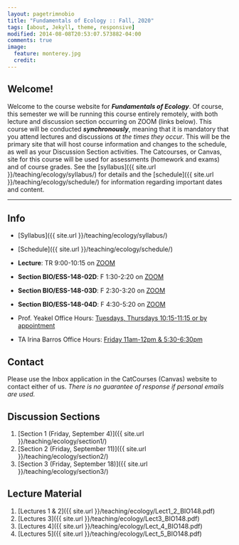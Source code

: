 ```yaml
---
layout: pagetrimnobio
title: "Fundamentals of Ecology :: Fall, 2020"
tags: [about, Jekyll, theme, responsive]
modified: 2014-08-08T20:53:07.573882-04:00
comments: true
image:
  feature: monterey.jpg
  credit:
---
```


## Welcome!
Welcome to the course website for ***Fundamentals of Ecology***. Of course, this semester we will be running this course entirely remotely, with both lecture and discussion section occurring on ZOOM (links below). This course will be conducted ***synchronously***, meaning that it is mandatory that you attend lectures and discussions *at the times they occur*. This will be the primary site that will host course information and changes to the schedule, as well as your Discussion Section activities. The Catcourses, or Canvas, site for this course will be used for assessments (homework and exams) and of course grades. See the [syllabus]({{ site.url }}/teaching/ecology/syllabus/) for details and the [schedule]({{ site.url }}/teaching/ecology/schedule/) for information regarding important dates and content.

---

## Info
*	[Syllabus]({{ site.url }}/teaching/ecology/syllabus/)  
* [Schedule]({{ site.url }}/teaching/ecology/schedule/)  

*	**Lecture**: TR 9:00-10:15 on [ZOOM](https://ucmerced.zoom.us/j/93141102627?pwd=ajgrVjYrZzJQcUhrV05kalJ1WFRVQT09)  
*	**Section BIO/ESS-148-02D**: F 1:30-2:20 on [ZOOM](https://ucmerced.zoom.us/j/96261126746?pwd=ZmxqZW1EdktNSGZhYXhkSmdONnZOZz09)  
*	**Section BIO/ESS-148-03D**: F 2:30-3:20 on [ZOOM](https://ucmerced.zoom.us/j/91856105994?pwd=OUVmaGtDMU8yKzZRVmRMNXhVS2R3Zz09)  
*	**Section BIO/ESS-148-04D**: F 4:30-5:20 on [ZOOM](https://ucmerced.zoom.us/j/92269177977?pwd=aDhMcUs4MS9YSnQ0TXMyVUlMTThOZz09)  


*	Prof. Yeakel Office Hours: [Tuesdays, Thursdays 10:15-11:15 or by appointment](https://ucmerced.zoom.us/j/93141102627?pwd=ajgrVjYrZzJQcUhrV05kalJ1WFRVQT09)  
*	TA Irina Barros Office Hours: [Friday 11am-12pm & 5:30-6:30pm]()  

## Contact
Please use the Inbox application in the CatCourses (Canvas) website to contact either of us. *There is no guarantee of response if personal emails are used.*

## Discussion Sections
1. [Section 1 (Friday, September 4)]({{ site.url }}/teaching/ecology/section1/)  
2. [Section 2 (Friday, September 11)]({{ site.url }}/teaching/ecology/section2/)  
3. [Section 3 (Friday, September 18)]({{ site.url }}/teaching/ecology/section3/)  

## Lecture Material
1. [Lectures 1 & 2]({{ site.url }}/teaching/ecology/Lect1_2_BIO148.pdf)  
2. [Lectures 3]({{ site.url }}/teaching/ecology/Lect3_BIO148.pdf)
2. [Lectures 4]({{ site.url }}/teaching/ecology/Lect_4_BIO148.pdf)
2. [Lectures 5]({{ site.url }}/teaching/ecology/Lect_5_BIO148.pdf)


<!---
<hr>

*Exam II*: Lecture notes; Book chapters 7, 8, and 10; Section readings

### Discussion section materials
* Week 2 Reading: [Excerpts from A Sand County Almanac](http://jdyeakel.github.io/teaching/ecology/papers/Leopold_Excerpts.pdf)
* Week 3 Reading: [The Naturalist by Barry Lopez](http://jdyeakel.github.io/teaching/ecology/papers/Lopez_TheNaturalist.pdf)
* Week 4: [Discussion Questions](http://jdyeakel.github.io/teaching/ecology/guide_09_13.pdf)
* Week 5: [Allometry](http://jdyeakel.github.io/teaching/ecology/papers/Allometry.pdf)
* Week 6: [Parasite Life History](http://jdyeakel.github.io/teaching/ecology/papers/Kochin_ParasiteEvolution.pdf)
* Week 7: [Optimal Foraging Theory](http://jdyeakel.github.io/teaching/ecology/papers/optimalforaging.pdf)
* Week 8: [Game Theory](http://jdyeakel.github.io/teaching/ecology/papers/EvolGameTheory.pdf)



<hr>

[Homework 2: due in section during the week of March 20. Print and turn in.](http://jdyeakel.github.io/teaching/ecology/Homework2.pdf)
<br>
[Homework 3: due the day of the final exam!](http://jdyeakel.github.io/teaching/ecology/Homework3.pdf )

<hr>

[Natural History Field Report Instructions](http://jdyeakel.github.io/teaching/ecology/NaturalHistoryFieldReport.pdf)

<hr>

### Lecture materials

### Discussion section materials


*	Week 1: The web of life. **Required reading:** Cain chap. 1 ([slides](http://jdyeakel.github.io/teaching/ecology/slides/Lect1_BIO148.pdf))
*	Week 2: Scales in ecology. [**Required reading**](http://jdyeakel.github.io/teaching/ecology/papers/01_Levin.pdf) ([slides](http://jdyeakel.github.io/teaching/ecology/slides/Lect2_BIO148.pdf))
*	Week 3: Biomes. **Required reading:** Cain chap. 3 ([slides](http://jdyeakel.github.io/teaching/ecology/slides/Lect3_BIO148.pdf))
*	Week 4: Energy & Evolution. **Required reading:** Cain chap.5,6 ([slides](http://jdyeakel.github.io/teaching/ecology/slides/Lect5_BIO148.pdf))
*	Week 5: Evolution cont.  **Required reading:** Cain chap. 6,7  ([slides](http://jdyeakel.github.io/teaching/ecology/slides/Lect6_BIO148.pdf))
* **Exam I (2/15/2017)**: Covers Cain 1,3,5,6; section papers, lecture notes on those topics

<hr>

* Week 6: Life cycles and behavioral ecology. **Required reading:** Cain chap. 8
* Week 7: Behavioral Ecology cont. **Required reading:** Cain chap. 8 **&** [A bit about Game Theory](http://jdyeakel.github.io/teaching/ecology/papers/EvolGameTheory.pdf)
* Week 8: Population Ecology. **Required reading:** Cain chap. 10
* Week 9: Population Ecology (cont.) **Required reading** Cain chap. 11 up to (but not including) the Delayed Density Dependance material.
* **Exam II (3/29/2017)**: Covers Cain 8,9,10,part of 11; section papers, lecture notes

<hr>

* Week 10: Species Interactions: Competition. **Required Reading** Cain chap. 12
* Week 11: Competition *continued*
* Week 12: Predation and herbivory: **Required Reading** Cain chap. 13
* Week 13: Parasitism and disease: **Required Reading** Cain chap. 14
* Week 14: Mutualisms and commensalisms: **Required Reading** *Notes*. See Cain chap. 15 for additional details/extensions of concepts
* Week 15: Communities **Required Reading** Cain chap. 16
* Week 16: Metapopulations *Notes*. See Cain Chaps. 17/18 for additional details/extensions of concepts  
* **Exam III (5/6/2017)**: Covers Notes + Cain 12,13,14,16


<hr>
### Discussion section materials

*	Week 1: No section
*	Week 2: [**Required reading**](http://jdyeakel.github.io/teaching/ecology/papers/01_Levin.pdf)
*	Week 3: [**Required reading**](http://jdyeakel.github.io/teaching/ecology/papers/02_Chamberlain.pdf)
*	Week 4: [**Required reading**](http://jdyeakel.github.io/teaching/ecology/papers/03_Kocher.pdf), [Supplementary](http://jdyeakel.github.io/teaching/ecology/papers/03supp_Joyce.pdf)
* Week 5: No reading required for section, though attendance required.
* Week 6: No section this week
* Week 7: [**Required Reading**](http://jdyeakel.github.io/teaching/ecology/papers/04_Wolf.pdf)
* Week 8 (3/6 - 3/10): [**Required Reading**](http://jdyeakel.github.io/teaching/ecology/papers/05_Packer.pdf)
* Week 9 (3/13 - 3/17): [**Required Reading**](http://jdyeakel.github.io/teaching/ecology/papers/06_Dominy.pdf)
* Week 10 (4/3 - 4/7): No reading required
* Week 11 (4/10 - 4/14): [**Required Reading**](http://jdyeakel.github.io/teaching/ecology/papers/07_Estes.pdf)
--->
